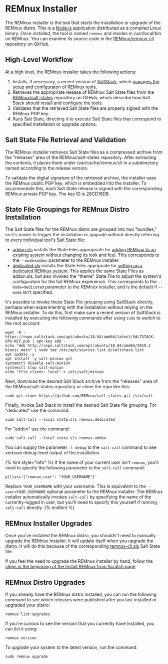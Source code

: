 # REMnux Installer

The REMnux installer is the tool that starts the installation or upgrade of the REMnux distro. This is a [Node.js](https://nodejs.org/) application distributed as a compiled Linux binary. Once installed, the tool is named `remnux` and resides in /usr/local/bin on REMnux. You can examine its source code in the [REMnux/remnux-cli](https://github.com/REMnux/remnux-cli) repository on GitHub.

## High-Level Workflow

At a high level, the REMnux installer takes the following actions:

1. Installs, if necessary, a recent version of [SaltStack](https://www.saltstack.com), which [manages the setup and configuraton of REMnux tools](saltstack-management.md).
2. Retrieves the appropriate release of REMnux Salt State files from the [REMnux/salt-states](https://github.com/REMnux/salt-states) repository on GitHub, which describe how Salt Stack should install and configure the tools.
3. Validates that the retrieved Salt State files are properly signed with the REMnux PGP key.
4. Runs Salt State, directing it to execute Salt State files that correspond to specified installation or upgrade options.

## Salt State File Retrieval and Validation

The REMnux installer retrieves Salt State files as a compressed archive from the "releases" area of the REMnux/salt-states repository. After extracting the contents, it places them under /var/cache/remnux/cli  in a subdirectory named according to the release version.

To validate the digital signature of the retrieved archive, the installer uses the REMnux public PGP key, which is embedded into the installer. To accommodate this, each Salt State release is signed with the corresponding REMnux private PGP key. The key ID is 28CD19DB.

## State File Groupings for REMnux Distro Installation <a id="state-file-bundles"></a>

The Salt State files for the REMnux distro are grouped into two "bundles," so it's easier to trigger the installation or upgrade without directly referring to every individual tool's Salt State file:

* [addon.sls](https://github.com/REMnux/salt-states/blob/master/remnux/addon.sls) installs the State Files appropriate for [adding REMnux to an existing system](../../install-distro/add-to-existing-system.md) without changing its look and feel. This corresponds to the `--mode=addon` parameter to the REMnux installer.
* [dedicated.sls](https://github.com/REMnux/salt-states/blob/master/remnux/dedicated.sls) installs the State Files appripriate for [setting up a dedicated REMnux system](../../install-distro/install-from-scratch.md). This applies the same State Files as addon.sls, but also invokes the "theme" State File to adjust the system's configuration for the full REMnux experience. This corresponds to the `--mode=dedicated` parameter to the REMnux installer, and is the default if `--mode` isn't specified.

It's possible to invoke these State File grouping using SaltStack directly, perhaps when experimenting with the installation without relying on the REMnux installer. To do this, first make sure a recent version of SaltStack is installed by executing the following commands after using `sudo` to switch to the root account:

```text
wget -O - https://repo.saltstack.com/apt/ubuntu/18.04/amd64/latest/SALTSTACK-GPG-KEY.pub | apt-key add -
echo "deb http://repo.saltstack.com/apt/ubuntu/18.04/amd64/2019.2 bionic main" | sudo tee /etc/apt/sources.list.d/saltstack.list
apt update -y
apt install -y salt-minion git 
systemctl disable salt-minion
systemctl stop salt-minion
echo "file_client: local" > /etc/salt/minion
```

Next, download the desired Salt Stack archive from the "releases" area of the REMnux/salt-states repository or clone the repo like this:

```text
sudo git clone https://github.com/REMnux/salt-states.git /srv/salt
```

Finally, invoke Salt Stack to install the desired Salt State file grouping. For "dedicated" use the command:

```text
sudo salt-call --local state.sls remnux.dedicated
```

For "addon" use the command:

```text
sudo salt-call --local state.sls remnux.addon
```

You can supply the parameter `-l debug` to the `salt-call` command to see verbose debug-level output of the installation.

{% hint style="info" %}
If the name of your current user isn't `remnux`, you'll need to specify the following parameter to the `salt-call` command:

```text
pillar='{"remnux_user": "YOUR_USERNAME"}'
```

Replace `YOUR_USERNAME` with your username. This is equivalent to the `--user=YOUR_USERNAME` optional parameter to the REMnux installer. The REMnux installer automatically invokes `salt-call` by specifying the name of the currently-logged in user, but you'll need to specify this yourself if running `salt-call` directly.
{% endhint %}

## REMnux Installer Upgrades

Once you've installed the REMnux distro, you shouldn't need to manually upgrade the REMnux installer. It will update itself when you upgrade the distro. It will do this because of the corresponding [remnux-cli.sls](https://github.com/REMnux/salt-states/blob/master/remnux/tools/remnux-cli.sls) Salt State file.

If you feel the need to upgrade the REMnux installer by hand, follow the [steps in the beginning of the Install REMnux from Scratch page](../../install-distro/install-from-scratch.md#get-remnux-installer).

## REMnux Distro Upgrades

If you already have the REMnux distro installed, you can run the following command to see which releases were published after you last installed or upgraded your distro:

```text
remnux list-upgrades
```

If you're curious to see the version that you currently have installed, you can list it using:

```text
remnux version
```

To upgrade your system to the latest version, run the command:

```text
sudo remnux upgrade
```

